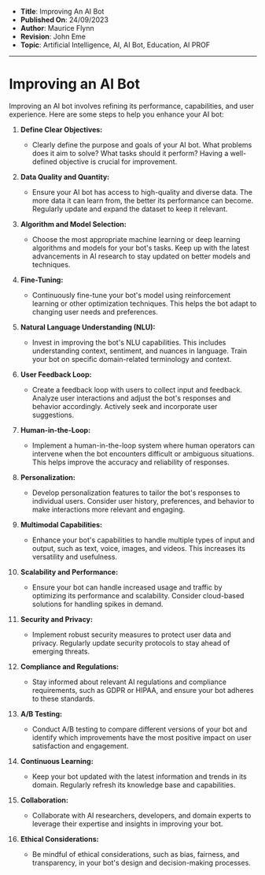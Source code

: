 - **Title**: Improving An AI Bot
- **Published On**: 24/09/2023
- **Author**: Maurice Flynn
- **Revision**: John Eme
- **Topic**: Artificial Intelligence, AI, AI Bot, Education, AI PROF

---
# Improving an AI Bot

Improving an AI bot involves refining its performance, capabilities, and user experience. Here are some steps to help you enhance your AI bot:

1. **Define Clear Objectives:**
   - Clearly define the purpose and goals of your AI bot. What problems does it aim to solve? What tasks should it perform? Having a well-defined objective is crucial for improvement.

2. **Data Quality and Quantity:**
   - Ensure your AI bot has access to high-quality and diverse data. The more data it can learn from, the better its performance can become. Regularly update and expand the dataset to keep it relevant.

3. **Algorithm and Model Selection:**
   - Choose the most appropriate machine learning or deep learning algorithms and models for your bot's tasks. Keep up with the latest advancements in AI research to stay updated on better models and techniques.

4. **Fine-Tuning:**
   - Continuously fine-tune your bot's model using reinforcement learning or other optimization techniques. This helps the bot adapt to changing user needs and preferences.

5. **Natural Language Understanding (NLU):**
   - Invest in improving the bot's NLU capabilities. This includes understanding context, sentiment, and nuances in language. Train your bot on specific domain-related terminology and context.

6. **User Feedback Loop:**
   - Create a feedback loop with users to collect input and feedback. Analyze user interactions and adjust the bot's responses and behavior accordingly. Actively seek and incorporate user suggestions.

7. **Human-in-the-Loop:**
   - Implement a human-in-the-loop system where human operators can intervene when the bot encounters difficult or ambiguous situations. This helps improve the accuracy and reliability of responses.

8. **Personalization:**
   - Develop personalization features to tailor the bot's responses to individual users. Consider user history, preferences, and behavior to make interactions more relevant and engaging.

9. **Multimodal Capabilities:**
   - Enhance your bot's capabilities to handle multiple types of input and output, such as text, voice, images, and videos. This increases its versatility and usefulness.

10. **Scalability and Performance:**
    - Ensure your bot can handle increased usage and traffic by optimizing its performance and scalability. Consider cloud-based solutions for handling spikes in demand.

11. **Security and Privacy:**
    - Implement robust security measures to protect user data and privacy. Regularly update security protocols to stay ahead of emerging threats.

12. **Compliance and Regulations:**
    - Stay informed about relevant AI regulations and compliance requirements, such as GDPR or HIPAA, and ensure your bot adheres to these standards.

13. **A/B Testing:**
    - Conduct A/B testing to compare different versions of your bot and identify which improvements have the most positive impact on user satisfaction and engagement.

14. **Continuous Learning:**
    - Keep your bot updated with the latest information and trends in its domain. Regularly refresh its knowledge base and capabilities.

15. **Collaboration:**
    - Collaborate with AI researchers, developers, and domain experts to leverage their expertise and insights in improving your bot.

16. **Ethical Considerations:**
    - Be mindful of ethical considerations, such as bias, fairness, and transparency, in your bot's design and decision-making processes.

